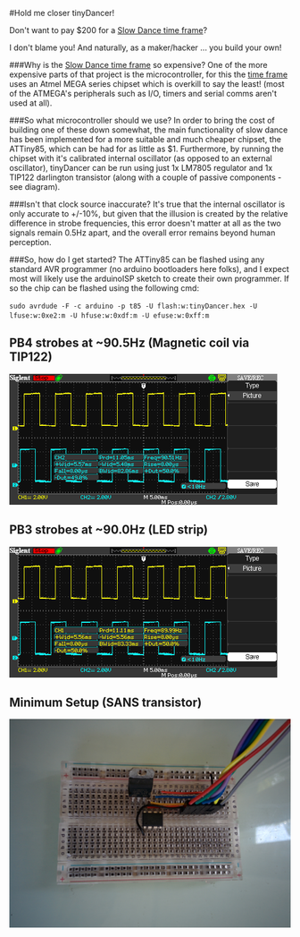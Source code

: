 #Hold me closer tinyDancer!

Don't want to pay $200 for a [Slow Dance time frame](https://www.kickstarter.com/projects/xercyn/slow-dance-a-frame-that-slows-down-time "Slow Dance time frame")?  

I don't blame you! And naturally, as a maker/hacker ... you build your own!

###Why is the [Slow Dance time frame](https://www.kickstarter.com/projects/xercyn/slow-dance-a-frame-that-slows-down-time "Slow Dance time frame") so expensive?
One of the more expensive parts of that project is the microcontroller, for this the [time frame](https://www.kickstarter.com/projects/xercyn/slow-dance-a-frame-that-slows-down-time "Slow Dance time frame") uses an Atmel MEGA series chipset which is overkill to say the least! (most of the ATMEGA's peripherals such as I/O, timers and serial comms aren't used at all). 

###So what microcontroller should we use?
In order to bring the cost of building one of these down somewhat, the main functionality of slow dance has been implemented for a more suitable and much cheaper chipset, the ATTiny85, which can be had for as little as $1.  Furthermore, by running the chipset with it's calibrated internal oscillator (as opposed to an external oscillator), tinyDancer can be run using just 1x LM7805 regulator and 1x TIP122 darlington transistor (along with a couple of passive components - see diagram). 

###Isn't that clock source inaccurate?
It's true that the internal oscillator is only accurate to +/-10%, but given that the illusion is created by the relative difference in strobe frequencies, this error doesn't matter at all as the two signals remain 0.5Hz apart, and the overall error remains beyond human perception.

###So, how do I get started?
The ATTiny85 can be flashed using any standard AVR programmer (no arduino bootloaders here folks), and I expect most will likely use the arduinoISP sketch to create their own programmer. If so the chip can be flashed using the following cmd:


`sudo avrdude -F -c arduino -p t85 -U flash:w:tinyDancer.hex -U lfuse:w:0xe2:m -U hfuse:w:0xdf:m -U efuse:w:0xff:m`

## PB4 strobes at ~90.5Hz (Magnetic coil via TIP122)
![Channel 2](https://raw.githubusercontent.com/SamClarke2012/tinyDancer/master/Oscope/SDS00003.BMP "Channel 2")

## PB3 strobes at ~90.0Hz (LED strip)
![Channel 1](https://raw.githubusercontent.com/SamClarke2012/tinyDancer/master/Oscope/SDS00002.BMP "Channel 1")

## Minimum Setup (SANS transistor)
![Setup](https://github.com/SamClarke2012/tinyDancer/raw/master/Oscope/foto_no_exif(1).jpg "Minimum Setup")
